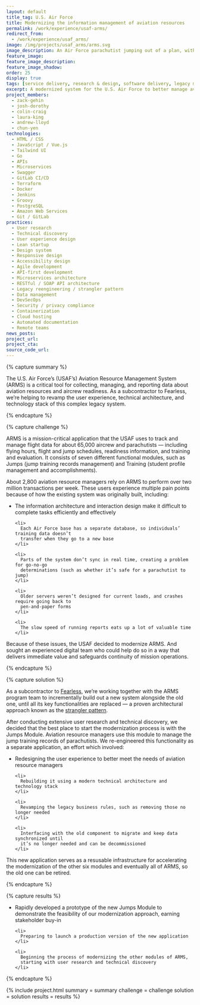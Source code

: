 ```yaml
---
layout: default
title_tag: U.S. Air Force
title: Modernizing the information management of aviation resources
permalink: /work/experience/usaf-arms/
redirect_from:
  - /work/experience/usaf_arms/
image: /img/projects/usaf_arms/arms.svg
image_description: An Air Force parachutist jumping out of a plan, with digital components in the background.
feature_image:
feature_image_description:
feature_image_shadow:
order: 25
display: true
tags: [service delivery, research & design, software delivery, legacy modernization, devops, cloud & platforms, data & analytics, apis, security & privacy, defense, air force, zack gehin, josh dorothy, colin craig, laura king, andrew lloyd, chun yen]
excerpt: A modernized system for the U.S. Air Force to better manage aviation resources and aircrew readiness.
project_members:
  - zack-gehin
  - josh-dorothy
  - colin-craig
  - laura-king
  - andrew-lloyd
  - chun-yen
technologies:
  - HTML / CSS
  - JavaScript / Vue.js
  - Tailwind UI
  - Go
  - APIs
  - Microservices
  - Swagger
  - GitLab CI/CD
  - Terraform
  - Docker
  - Jenkins
  - Groovy
  - PostgreSQL
  - Amazon Web Services
  - Git / GitLab
practices:
  - User research
  - Technical discovery
  - User experience design
  - Lean startup
  - Design system
  - Responsive design
  - Accessibility design
  - Agile development
  - API-first development
  - Microservices architecture
  - RESTful / SOAP API architecture
  - Legacy reengineering / strangler pattern
  - Data management
  - DevSecOps
  - Security / privacy compliance
  - Containerization
  - Cloud hosting
  - Automated documentation
  - Remote teams
news_posts:
project_url:
project_cta:
source_code_url:
---
```


{% capture summary %}
  <p>
    The U.S. Air Force’s (USAF’s) Aviation Resource Management System (ARMS) is a critical
    tool for collecting, managing, and reporting data about aviation resources and aircrew
    readiness. As a subcontractor to Fearless, we’re helping to revamp the user experience,
    technical architecture, and technology stack of this complex legacy system.
  </p>
{% endcapture %}

{% capture challenge %}
  <p>
    ARMS is a mission-critical application that the USAF uses to track and manage flight
    data for about 65,000 aircrew and parachutists — including flying hours, flight and
    jump schedules, readiness information, and training and evaluation. It consists of
    seven different functional modules, such as Jumps (jump training records management)
    and Training (student profile management and accomplishments).
  </p>

  <p>
    About 2,800 aviation resource managers rely on ARMS to perform over two million transactions
    per week. These users experience multiple pain points because of how the existing system
    was originally built, including:
  </p>

  <ul>
    <li>
      The information architecture and interaction design make it difficult to complete
      tasks efficiently and effectively
    </li>

    <li>
      Each Air Force base has a separate database, so individuals’ training data doesn’t
      transfer when they go to a new base
    </li>

    <li>
      Parts of the system don’t sync in real time, creating a problem for go-no-go
      determinations (such as whether it’s safe for a parachutist to jump)
    </li>

    <li>
      Older servers weren’t designed for current loads, and crashes require going back to
      pen-and-paper forms
    </li>

    <li>
      The slow speed of running reports eats up a lot of valuable time
    </li>
  </ul>

  <p>
    Because of these issues, the USAF decided to modernize ARMS. And sought an experienced
    digital team who could help do so in a way that delivers immediate value and safeguards
    continuity of mission operations.
  </p>
{% endcapture %}

{% capture solution %}
  <p>
    As a subcontractor to <a href="https://fearless.tech/">Fearless</a>, we’re working together
    with the ARMS program team to incrementally build out a new system alongside the old one,
    until all its key functionalities are replaced — a proven architectural approach known
    as the <a href="https://martinfowler.com/bliki/StranglerFigApplication.html">strangler pattern</a>.
  </p>

  <p>
    After conducting extensive user research and technical discovery, we decided that the best
    place to start the modernization process is with the Jumps Module. Aviation resource
    managers use this module to manage the jump training records of parachutists. We
    re-engineered this functionality as a separate application, an effort which involved:
  </p>

  <ul>
    <li>
      Redesigning the user experience to better meet the needs of aviation resource managers
    </li>

    <li>
      Rebuilding it using a modern technical architecture and technology stack
    </li>

    <li>
      Revamping the legacy business rules, such as removing those no longer needed
    </li>

    <li>
      Interfacing with the old component to migrate and keep data synchronized until
      it’s no longer needed and can be decommissioned
    </li>
  </ul>

  <p>
    This new application serves as a resusable infrastructure for accelerating the
    modernization of the other six modules and eventually all of ARMS, so the old
    one can be retired.
  </p>
{% endcapture %}

{% capture results %}
  <ul>
    <li>
      Rapidly developed a prototype of the new Jumps Module to demonstrate the
      feasibility of our modernization approach, earning stakeholder buy-in
    </li>

    <li>
      Preparing to launch a production version of the new application
    </li>

    <li>
      Beginning the process of modernizing the other modules of ARMS,
      starting with user research and technical discovery
    </li>
  </ul>
{% endcapture %}

{% include project.html
  summary = summary
  challenge = challenge
  solution = solution
  results = results
%}
